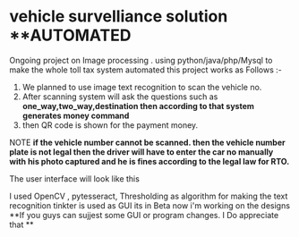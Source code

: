 # vehicle survelliance solution **AUTOMATED

Ongoing project on Image processing . using python/java/php/Mysql to make the whole toll tax system automated
this project works as Follows :-
1) We planned to use image text recognition to scan the vehicle no.
2) After scanning system will ask the questions such as **one_way,two_way,destination then according to that system generates money command**
3) then QR code is shown for the payment money.


NOTE **if the vehicle number cannot be scanned. then the vehicle number plate is not legal then the driver will have to enter the car no manually with his photo captured and he is fines according to the legal law for RTO.**

The user interface will look like this 

I used OpenCV , pytesseract, Thresholding as algorithm for making the text recognition 
tinkter is used as GUI its in Beta now i'm working on the designs 
**If you guys can sujjest some GUI or program changes. I Do appreciate that **

